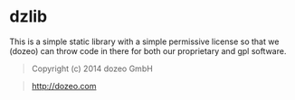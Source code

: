 # dzlib
This is a simple static library with a simple permissive license so that we (dozeo) can throw code in there for both our proprietary and gpl software.


> Copyright (c) 2014 dozeo GmbH

> http://dozeo.com
